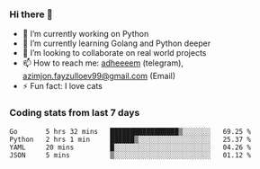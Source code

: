 ### Hi there 👋

<!--
**adheeeem/adheeeem** is a ✨ _special_ ✨ repository because its `README.md` (this file) appears on your GitHub profile.

Here are some ideas to get you started:
-->
- 🔭 I’m currently working on Python
- 🌱 I’m currently learning Golang and Python deeper
- 👯 I’m looking to collaborate on real world projects
- 📫 How to reach me: [adheeeem](https://t.me/adheeeem) (telegram), azimjon.fayzulloev99@gmail.com (Email)
- ⚡ Fun fact: I love cats 


### Coding stats from last 7 days
<!--START_SECTION:waka-->

```text
Go       5 hrs 32 mins   █████████████████▒░░░░░░░   69.25 %
Python   2 hrs 1 min     ██████▒░░░░░░░░░░░░░░░░░░   25.37 %
YAML     20 mins         █░░░░░░░░░░░░░░░░░░░░░░░░   04.26 %
JSON     5 mins          ▒░░░░░░░░░░░░░░░░░░░░░░░░   01.12 %
```

<!--END_SECTION:waka-->
